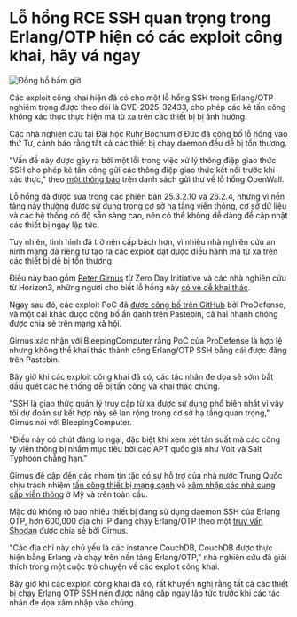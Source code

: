 # Lỗ hổng RCE SSH quan trọng trong Erlang/OTP hiện có các exploit công khai, hãy vá ngay

![Đồng hồ bấm giờ](https://www.bleepstatic.com/content/hl-images/2022/10/12/time__clock_attack_red.jpg)

Các exploit công khai hiện đã có cho một lỗ hổng SSH trong Erlang/OTP nghiêm trọng được theo dõi là CVE-2025-32433, cho phép các kẻ tấn công không xác thực thực hiện mã từ xa trên các thiết bị bị ảnh hưởng.

Các nhà nghiên cứu tại Đại học Ruhr Bochum ở Đức đã công bố lỗ hổng vào thứ Tư, cảnh báo rằng tất cả các thiết bị chạy daemon đều dễ bị tổn thương.

"Vấn đề này được gây ra bởi một lỗi trong việc xử lý thông điệp giao thức SSH cho phép kẻ tấn công gửi các thông điệp giao thức kết nối trước khi xác thực," theo [một thông báo](https://www.openwall.com/lists/oss-security/2025/04/16/2) trên danh sách gửi thư về lỗ hổng OpenWall.

Lỗ hổng đã được sửa trong các phiên bản 25.3.2.10 và 26.2.4, nhưng vì nền tảng này thường được sử dụng trong cơ sở hạ tầng viễn thông, cơ sở dữ liệu và các hệ thống có độ sẵn sàng cao, nên có thể không dễ dàng để cập nhật các thiết bị ngay lập tức.

Tuy nhiên, tình hình đã trở nên cấp bách hơn, vì nhiều nhà nghiên cứu an ninh mạng đã riêng tư tạo ra các exploit đạt được điều hành mã từ xa trên các thiết bị dễ bị tổn thương.

Điều này bao gồm [Peter Girnus](https://x.com/gothburz/status/1913023970355331445) từ Zero Day Initiative và các nhà nghiên cứu từ Horizon3, những người cho biết lỗ hổng này [có vẻ dễ khai thác](http://x.com/Horizon3Attack/status/1912945580902334793).

Ngay sau đó, các exploit PoC đã [được công bố trên GitHub](https://github.com/ProDefense/CVE-2025-32433) bởi ProDefense, và một cái khác được công bố ẩn danh trên Pastebin, cả hai nhanh chóng được chia sẻ trên mạng xã hội.

Girnus xác nhận với BleepingComputer rằng PoC của ProDefense là hợp lệ nhưng không thể khai thác thành công Erlang/OTP SSH bằng cái được đăng trên Pastebin.

Bây giờ khi các exploit công khai đã có, các tác nhân đe dọa sẽ sớm bắt đầu quét các hệ thống dễ bị tấn công và khai thác chúng.

"SSH là giao thức quản lý truy cập từ xa được sử dụng phổ biến nhất vì vậy tôi dự đoán sự kết hợp này sẽ lan rộng trong cơ sở hạ tầng quan trọng," Girnus nói với BleepingComputer.

"Điều này có chút đáng lo ngại, đặc biệt khi xem xét tần suất mà các công ty viễn thông bị nhắm mục tiêu bởi các APT quốc gia như Volt và Salt Typhoon chẳng hạn."

Girnus đề cập đến các nhóm tin tặc có sự hỗ trợ của nhà nước Trung Quốc chịu trách nhiệm [tấn công thiết bị mạng cạnh](https://www.bleepingcomputer.com/news/security/cisa-vendors-must-secure-soho-routers-against-volt-typhoon-attacks/) và [xâm nhập các nhà cung cấp viễn thông](https://www.bleepingcomputer.com/news/security/chinese-hackers-breach-more-us-telecoms-via-unpatched-cisco-routers/) ở Mỹ và trên toàn cầu.

Mặc dù không rõ bao nhiêu thiết bị đang sử dụng daemon SSH của Erlang OTP, hơn 600,000 địa chỉ IP đang chạy Erlang/OTP theo một [truy vấn Shodan](https://www.shodan.io/search?query=%22Erlang%2FOTP%22) được chia sẻ bởi Girnus.

"Các địa chỉ này chủ yếu là các instance CouchDB, CouchDB được thực hiện bằng Erlang và chạy trên nền tảng Erlang/OTP," nhà nghiên cứu đã giải thích trong một cuộc trò chuyện về các exploit công khai.

Bây giờ khi các exploit công khai đã có, rất khuyến nghị rằng tất cả các thiết bị chạy Erlang OTP SSH nên được nâng cấp ngay lập tức trước khi các tác nhân đe dọa xâm nhập vào chúng.